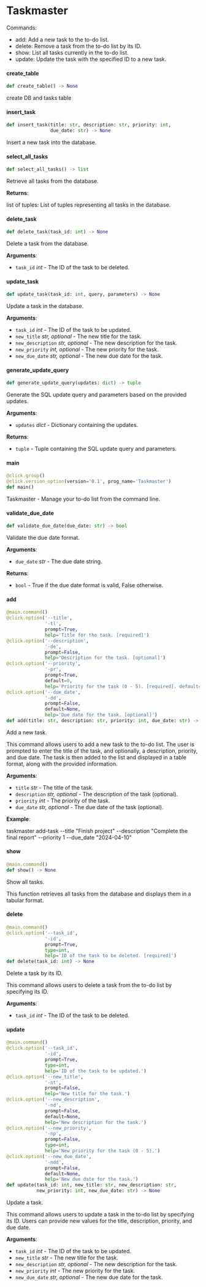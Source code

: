 # Taskmaster


Commands:
  - add: Add a new task to the to-do list.
  - delete: Remove a task from the to-do list by its ID.
  - show: List all tasks currently in the to-do list.
  - update: Update the task with the specified ID to a new task.


<a id="main.create_table"></a>

#### create\_table

```python
def create_table() -> None
```

create DB and tasks table

<a id="main.insert_task"></a>

#### insert\_task

```python
def insert_task(title: str, description: str, priority: int,
                due_date: str) -> None
```

Insert a new task into the database.

<a id="main.select_all_tasks"></a>

#### select\_all\_tasks

```python
def select_all_tasks() -> list
```

Retrieve all tasks from the database.

**Returns**:

  list of tuples: List of tuples representing all tasks in the database.

<a id="main.delete_task"></a>

#### delete\_task

```python
def delete_task(task_id: int) -> None
```

Delete a task from the database.

**Arguments**:

- `task_id` _int_ - The ID of the task to be deleted.

<a id="main.update_task"></a>

#### update\_task

```python
def update_task(task_id: int, query, parameters) -> None
```

Update a task in the database.

**Arguments**:

- `task_id` _int_ - The ID of the task to be updated.
- `new_title` _str, optional_ - The new title for the task.
- `new_description` _str, optional_ - The new description for the task.
- `new_priority` _int, optional_ - The new priority for the task.
- `new_due_date` _str, optional_ - The new due date for the task.

<a id="main.generate_update_query"></a>

#### generate\_update\_query

```python
def generate_update_query(updates: dict) -> tuple
```

Generate the SQL update query and parameters based on the provided updates.

**Arguments**:

- `updates` _dict_ - Dictionary containing the updates.
  

**Returns**:

- `tuple` - Tuple containing the SQL update query and parameters.

<a id="main.main"></a>

#### main

```python
@click.group()
@click.version_option(version='0.1', prog_name='Taskmaster')
def main()
```

Taskmaster - Manage your to-do list from the command line.

<a id="main.validate_due_date"></a>

#### validate\_due\_date

```python
def validate_due_date(due_date: str) -> bool
```

Validate the due date format.

**Arguments**:

- `due_date` _str_ - The due date string.
  

**Returns**:

- `bool` - True if the due date format is valid, False otherwise.

<a id="main.add"></a>

#### add

```python
@main.command()
@click.option('--title',
              '-tl',
              prompt=True,
              help='Title for the task. [required]')
@click.option('--description',
              '-de',
              prompt=False,
              help='Description for the task. [optional]')
@click.option('--priority',
              '-pr',
              prompt=True,
              default=0,
              help='Priority for the task (0 - 5). [required]. default=0')
@click.option('--due_date',
              '-dd',
              prompt=False,
              default=None,
              help='Due date for the task. [optional]')
def add(title: str, description: str, priority: int, due_date: str) -> None
```

Add a new task.

This command allows users to add a new task to the to-do list.
The user is prompted to enter the title of the task, and optionally, a description, priority, and due date.
The task is then added to the list and displayed in a table format, along with the provided information.

**Arguments**:

- `title` _str_ - The title of the task.
- `description` _str, optional_ - The description of the task (optional).
- `priority` _int_ - The priority of the task.
- `due_date` _str, optional_ - The due date of the task (optional).
  

**Example**:

  taskmaster add-task --title "Finish project" --description "Complete the final report" --priority 1 --due_date "2024-04-10"

<a id="main.show"></a>

#### show

```python
@main.command()
def show() -> None
```

Show all tasks.

This function retrieves all tasks from the database and displays them in a tabular format.

<a id="main.delete"></a>

#### delete

```python
@main.command()
@click.option('--task_id',
              '-id',
              prompt=True,
              type=int,
              help='ID of the task to be deleted. [required]')
def delete(task_id: int) -> None
```

Delete a task by its ID.

This command allows users to delete a task from the to-do list by specifying its ID.

**Arguments**:

- `task_id` _int_ - The ID of the task to be deleted.

<a id="main.update"></a>

#### update

```python
@main.command()
@click.option('--task_id',
              '-id',
              prompt=True,
              type=int,
              help='ID of the task to be updated.')
@click.option('--new_title',
              '-nt',
              prompt=False,
              help='New title for the task.')
@click.option('--new_description',
              '-nd',
              prompt=False,
              default=None,
              help='New description for the task.')
@click.option('--new_priority',
              '-np',
              prompt=False,
              type=int,
              help='New priority for the task (0 - 5).')
@click.option('--new_due_date',
              '-ndd',
              prompt=False,
              default=None,
              help='New due date for the task.')
def update(task_id: int, new_title: str, new_description: str,
           new_priority: int, new_due_date: str) -> None
```

Update a task.

This command allows users to update a task in the to-do list by specifying its ID.
Users can provide new values for the title, description, priority, and due date.

**Arguments**:

- `task_id` _int_ - The ID of the task to be updated.
- `new_title` _str_ - The new title for the task.
- `new_description` _str, optional_ - The new description for the task.
- `new_priority` _int_ - The new priority for the task.
- `new_due_date` _str, optional_ - The new due date for the task.

